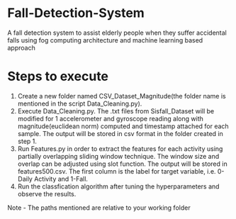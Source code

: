 # Fall-Detection-System
A fall detection system to assist elderly people when they suffer accidental falls using fog computing architecture and machine learning based approach

# Steps to execute
1. Create a new folder named CSV_Dataset_Magnitude(the folder name is mentioned in the script Data_Cleaning.py). 
2. Execute Data_Cleaning.py. The .txt files from Sisfall_Dataset will be modified for 1 accelerometer and gyroscope reading along with magnitude(euclidean norm) computed and timestamp attached for each sample. The output will be stored in csv format in the folder created in step 1.
3. Run Features.py in order to extract the features for each activity using partially overlapping sliding window technique. The window size and overlap can be adjusted using slot function. The output will be stored in features500.csv. The first column is the label for target variable, i.e. 0-Daily Activity and 1-Fall.
4. Run the classfication algorithm after tuning the hyperparameters and observe the results.

Note - The paths mentioned are relative to your working folder
